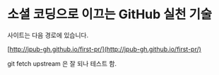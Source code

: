 # 소셜 코딩으로 이끄는 GitHub 실천 기술

사이트는 다음 경로에 있습니다.

[http://jpub-gh.github.io/first-pr/](http://jpub-gh.github.io/first-pr/)

git fetch upstream 은 잘 되나 테스트 함.
